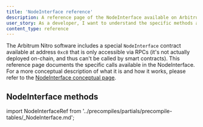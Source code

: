 ```yaml
---
title: 'NodeInterface reference'
description: A reference page of the NodeInterface available on Arbitrum chains
user_story: As a developer, I want to understand the specific methods available in the NodeInterface
content_type: reference
---
```


The Arbitrum Nitro software includes a special `NodeInterface` contract available at address `0xc8` that is only accessible via RPCs (it's not actually deployed on-chain, and thus can't be called by smart contracts). This reference page documents the specific calls available in the NodeInterface. For a more conceptual description of what it is and how it works, please refer to the [NodeInterface conceptual page](/build-decentralized-apps/nodeinterface/01-overview.md).

## NodeInterface methods

import NodeInterfaceRef from '../precompiles/partials/precompile-tables/_NodeInterface.md';

<NodeInterfaceRef />
